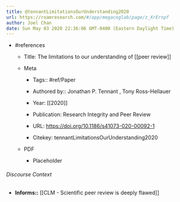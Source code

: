```yaml
---
title: @tennantLimitationsOurUnderstanding2020
url: https://roamresearch.com/#/app/megacoglab/page/z_XrErnpf
author: Joel Chan
date: Sun May 03 2020 22:36:06 GMT-0400 (Eastern Daylight Time)
---
```


- #references

    - Title: The limitations to our understanding of [[peer review]]

    - Meta

        - Tags:: #ref/Paper

        - Authored by::  Jonathan P. Tennant ,  Tony Ross-Hellauer

        - Year: [[2020]]

        - Publication: Research Integrity and Peer Review

        - URL: https://doi.org/10.1186/s41073-020-00092-1

        - Citekey: tennantLimitationsOurUnderstanding2020

    - PDF

        - Placeholder

###### Discourse Context

- **Informs::** [[CLM - Scientific peer review is deeply flawed]]
